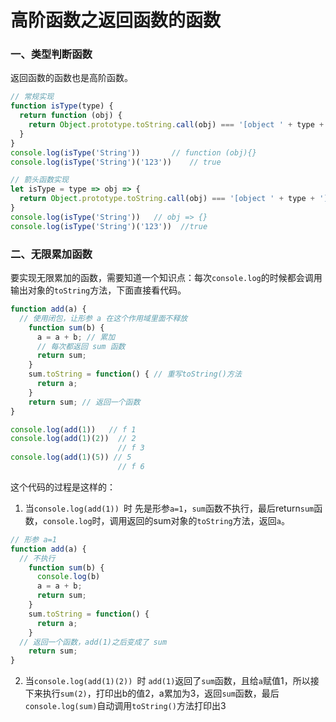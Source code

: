 # 高阶函数之返回函数的函数
### 一、类型判断函数
返回函数的函数也是高阶函数。
```javascript
// 常规实现
function isType(type) {
  return function (obj) {
    return Object.prototype.toString.call(obj) === '[object ' + type + ']'
  }
}
console.log(isType('String'))       // function (obj){}
console.log(isType('String')('123'))    // true

// 箭头函数实现
let isType = type => obj => {
  return Object.prototype.toString.call(obj) === '[object ' + type + ']'
}
console.log(isType('String'))   // obj => {}
console.log(isType('String')('123'))  //true
```
### 二、无限累加函数
要实现无限累加的函数，需要知道一个知识点：每次`console.log`的时候都会调用输出对象的`toString`方法，下面直接看代码。
```javascript
function add(a) {
  // 使用闭包，让形参 a 在这个作用域里面不释放
    function sum(b) { 
      a = a + b; // 累加
      // 每次都返回 sum 函数
      return sum;
    }
    sum.toString = function() { // 重写toString()方法
      return a;
    }
    return sum; // 返回一个函数
}

console.log(add(1))   // f 1
console.log(add(1)(2))  // 2
                        // f 3
console.log(add(1)(5)) // 5
                        // f 6
```
这个代码的过程是这样的：
1. 当`console.log(add(1)) `时
先是形参`a=1`，`sum`函数不执行，最后return`sum`函数，`console.log`时，调用返回的sum对象的`toString`方法，返回`a`。
```javascript
// 形参 a=1
function add(a) {
  // 不执行
    function sum(b) { 
      console.log(b)
      a = a + b;
      return sum;
    }
    sum.toString = function() { 
      return a;
    }
  // 返回一个函数，add(1)之后变成了 sum
    return sum; 
}
```
2. 当`console.log(add(1)(2)) `时
`add(1)`返回了`sum`函数，且给`a`赋值1，所以接下来执行`sum(2)`，打印出b的值2，a累加为3，返回`sum`函数，最后`console.log(sum)`自动调用`toString()`方法打印出3